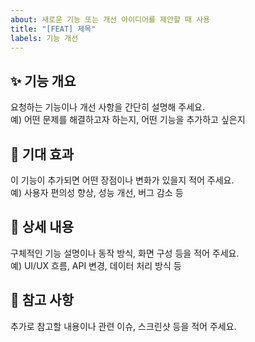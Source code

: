 ```yaml
---
about: 새로운 기능 또는 개선 아이디어를 제안할 때 사용
title: "[FEAT] 제목"
labels: 기능 개선
---
```


## ✨ 기능 개요
요청하는 기능이나 개선 사항을 간단히 설명해 주세요.  
예) 어떤 문제를 해결하고자 하는지, 어떤 기능을 추가하고 싶은지

## 🎯 기대 효과
이 기능이 추가되면 어떤 장점이나 변화가 있을지 적어 주세요.  
예) 사용자 편의성 향상, 성능 개선, 버그 감소 등

## 📝 상세 내용
구체적인 기능 설명이나 동작 방식, 화면 구성 등을 적어 주세요.  
예) UI/UX 흐름, API 변경, 데이터 처리 방식 등

## 📌 참고 사항
추가로 참고할 내용이나 관련 이슈, 스크린샷 등을 적어 주세요.